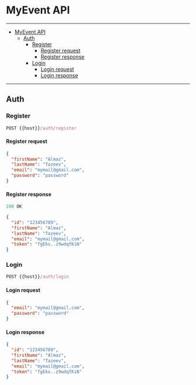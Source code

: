 ﻿# MyEvent API

---
- [MyEvent API](#myevent-api)
  - [Auth](#auth)
    - [Register](#register)
      - [Register request](#register-request)
      - [Register response](#register-response)
    - [Login](#login)
      - [Login request](#login-request)
      - [Login response](#login-response)
---

## Auth

### Register

```js
POST {{host}}/auth/register
```

#### Register request

```json
{
  "firstName": "Almaz",
  "lastName": "Tazeev",
  "email": "mymail@gmail.com",
  "password": "password"
}
```

#### Register response

```js
200 OK
```
```json
{
  "id": "123456789",
  "firstName": "Almaz",
  "lastName": "Tazeev",
  "email": "mymail@gmail.com",
  "token": "fgEks..z9wdqfKiN"
}
```

### Login

```js
POST {{host}}/auth/login
```

#### Login request

```json
{
  "email": "mymail@gmail.com",
  "password": "password"
}
```

#### Login response

```json
{
  "id": "123456789",
  "firstName": "Almaz",
  "lastName": "Tazeev",
  "email": "mymail@gmail.com",
  "token": "fgEks..z9wdqfKiN"
}
```